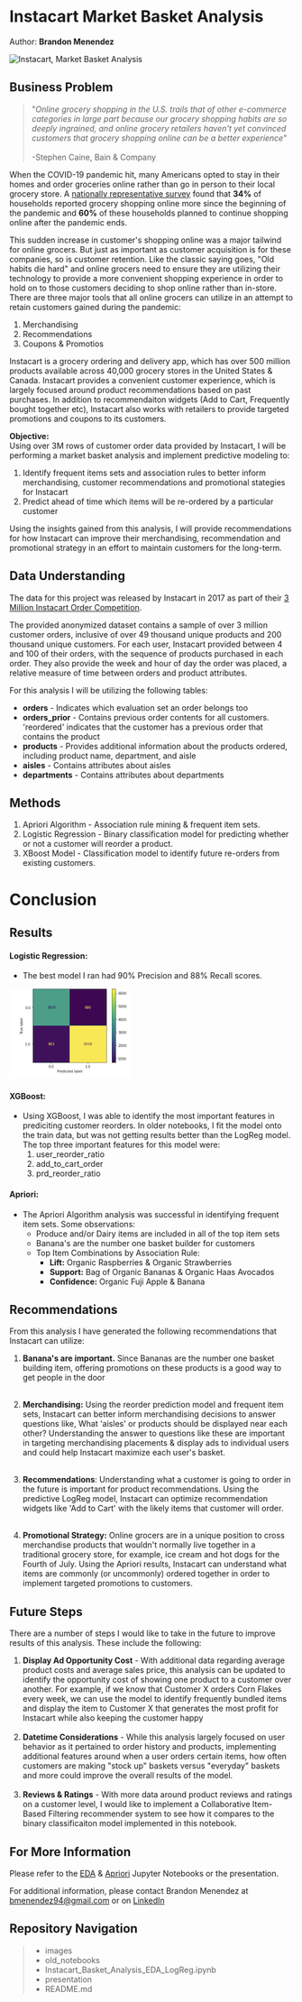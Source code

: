 # Instacart Market Basket Analysis
Author: **Brandon Menendez**

![Instacart, Market Basket Analysis](./images/online-shopping.png)

## Business Problem 
>"*Online grocery shopping in the U.S. trails that of other e-commerce categories in large part because our grocery shopping habits are so deeply ingrained, and online grocery retailers haven't yet convinced customers that grocery shopping online can be a better experience*" <br> <br>
> -Stephen Caine, Bain & Company


When the COVID-19 pandemic hit, many Americans opted to stay in their homes and order groceries online rather than go in person to their local grocery store. A [nationally representative survey](https://academic.oup.com/cdn/article/5/Supplement_2/231/6293076?login=false) found that **34%** of households reported grocery shopping online more since the beginning of the pandemic and **60%** of these households planned to continue shopping online after the pandemic ends. 

This sudden increase in customer's shopping online was a major tailwind for online grocers. But just as important as customer acquisition is for these companies, so is customer retention. Like the classic saying goes, "Old habits die hard" and online grocers need to ensure they are utilizing their technology to provide a more convenient shopping experience in order to hold on to those customers deciding to shop online rather than in-store. There are three major tools that all online grocers can utilize in an attempt to retain customers gained during the pandemic:

1. Merchandising
2. Recommendations
3. Coupons & Promotios

Instacart is a grocery ordering and delivery app, which has over 500 million products available across 40,000 grocery stores in the United States & Canada. Instacart provides a convenient customer experience, which is largely focused around product recommendations based on past purchases. In addition to recommendaiton widgets  (Add to Cart, Frequently bought together etc), Instacart also works with retailers to provide targeted promotions and coupons to its customers. 

**Objective:** <br>
Using over 3M rows of customer order data provided by Instacart, I will be performing a market basket analysis and implement predictive modeling  to:

1. Identify frequent items sets and association rules to better inform merchandising, customer recommendations and promotional stategies for Instacart <br>
2. Predict ahead of time which items will be re-ordered by a particular customer

Using the insights gained from this analysis, I will provide recommendations for how Instacart can improve their merchandising, recommendation and promotional strategy in an effort to maintain customers for the long-term.

## Data Understanding 
The data for this project was released by Instacart in 2017 as part of their [3 Million Instacart Order Competition](https://tech.instacart.com/3-million-instacart-orders-open-sourced-d40d29ead6f2).

The provided anonymized dataset contains a sample of over 3 million customer orders, inclusive of over 49 thousand unique products and 200 thousand unique customers. For each user, Instacart provided between 4 and 100 of their orders, with the sequence of products purchased in each order. They also provide the week and hour of day the order was placed, a relative measure of time between orders and product attributes.

For this analysis I will be utilizing the following tables:
   - **orders** - Indicates which evaluation set an order belongs too  
   - **orders_prior** - Contains previous order contents for all customers. 'reordered' indicates that the customer has a previous order that contains the product
   - **products** - Provides additional information about the products ordered, including product name, department, and aisle
   - **aisles** - Contains attributes about aisles
   - **departments** - Contains attributes about departments 

## Methods 
1. Apriori Algorithm - Association rule mining & frequent item sets.
2. Logistic Regression - Binary classification model for predicting whether or not a customer will reorder a product.
3. XBoost Model - Classification model to identify future re-orders from existing customers. 


# Conclusion 
## Results
#### Logistic Regression:
- The best model I ran had 90% Precision and 88% Recall scores. 

![Confusion Matrix](./images/confusion_matrix.png)

#### XGBoost:
- Using XGBoost, I was able to identify the most important features in prediciting customer reorders. In older notebooks, I fit the model onto the train data, but was not getting results better than the LogReg model. The top three important features for this model were:
   1. user_reorder_ratio
   2. add_to_cart_order
   3. prd_reorder_ratio
   
#### Apriori:
- The Apriori Algorithm analysis was successful in identifying frequent item sets. Some observations:
   - Produce and/or Dairy items are included in all of the top item sets
   - Banana's are the number one basket builder for customers 
   - Top Item Combinations by Association Rule:
       - **Lift:** Organic Raspberries & Organic Strawberries
       - **Support:** Bag of Organic Bananas & Organic Haas Avocados
       - **Confidence:** Organic Fuji Apple & Banana

## Recommendations
From this analysis I have generated the following recommendations that Instacart can utilize:

1. **Banana's are important.** Since Bananas are the number one basket building item, offering promotions on these products is a good way to get people in the door<br><br>

2. **Merchandising:** Using the reorder prediction model and frequent item sets, Instacart can better inform  merchandising decisions to answer questions like, What 'aisles' or products should be displayed near each other? Understanding the answer to questions like these are important in targeting merchandising placements & display ads to individual users and could help Instacart maximize each user's basket. <br><br>

3. **Recommendations**: Understanding what a customer is going to order in the future is important for product recommendations. Using the predictive LogReg model, Instacart can optimize recommendation widgets like 'Add to Cart' with the likely items that customer will order. <br><br>

4. **Promotional Strategy:** Online grocers are in a unique position to cross merchandise products that wouldn't normally live together in a traditional grocery store, for example, ice cream and hot dogs for the Fourth of July. Using the Apriori results, Instacart can understand what items are commonly (or uncommonly) ordered together in order to implement targeted promotions to customers. 
    

## Future Steps 
There are a number of steps I would like to take in the future to improve results of this analysis. These include the following:

1. **Display Ad Opportunity Cost** - With additional data regarding average product costs and average sales price, this analysis can be updated to identify the opportunity cost of showing one product to a customer over another. For example, if we know that Customer X orders Corn Flakes every week, we can use the model to identify frequently bundled items and display the item to Customer X that generates the most profit for Instacart while also keeping the customer happy <br><br>
2. **Datetime Considerations** - While this analysis largely focused on user behavior as it pertained to order history and products, implementing additional features around when a user orders certain items, how often customers are making "stock up" baskets versus "everyday" baskets and more could improve the overall results of the model. <br><br>
3. **Reviews & Ratings** - With more data around product reviews and ratings on a customer level, I would like to implement a Collaborative Item-Based Filtering recommender system to see how it compares to the binary classificaiton model implemented in this notebook. 

## For More Information
Please refer to the [EDA](https://github.com/brandmend/Instacart_Basket_Prediction_Analysis/blob/main/Instacart_Basket_Analysis_EDA_LogReg.ipynb) & [Apriori](https://github.com/brandmend/Instacart_Basket_Prediction_Analysis/blob/main/Instacart_Basket_Analysis_Apriori.ipynb) Jupyter Notebooks or the presentation.

For additional information, please contact Brandon Menendez at [bmenendez94@gmail.com](bmenendez94@gmail.com) or on [LinkedIn](http://linkedin.com/in/brandon-menendez/) 


## Repository Navigation 
> - images
> - old_notebooks
> - Instacart_Basket_Analysis_EDA_LogReg.ipynb
> - presentation
> - README.md
